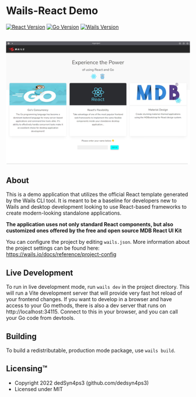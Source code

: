 # Wails-React Demo
[![React Version](https://img.shields.io/badge/react-v18.2.0-informational)](https://reactjs.org/docs/getting-started.html)
[![Go Version](https://img.shields.io/badge/go-v1.19.2-success)](https://www.go.dev)
[![Wails Version](https://img.shields.io/badge/wails-v2.0.0-red)](https://www.wails.io)

<br>

<div align="center">
<img src="https://github.com/dedSyn4ps3/wails-react-demo/raw/main/screenshots/app.png">
</div> 

## About

This is a demo application that utilizes the official React template generated by the Wails CLI tool. It is meant to be a baseline for developers new to Wails and desktop development looking to use React-based frameworks to create modern-looking standalone applications.

**The application uses not only standard React components, but also customized ones offered by the free and open source MDB React UI Kit**

You can configure the project by editing `wails.json`. More information about the project settings can be found
here: https://wails.io/docs/reference/project-config

## Live Development

To run in live development mode, run `wails dev` in the project directory. This will run a Vite development
server that will provide very fast hot reload of your frontend changes. If you want to develop in a browser
and have access to your Go methods, there is also a dev server that runs on http://localhost:34115. Connect
to this in your browser, and you can call your Go code from devtools.

## Building

To build a redistributable, production mode package, use `wails build`.

## Licensing™️

- Copyright 2022 dedSyn4ps3 (github.com/dedsyn4ps3)
- Licensed under MIT
